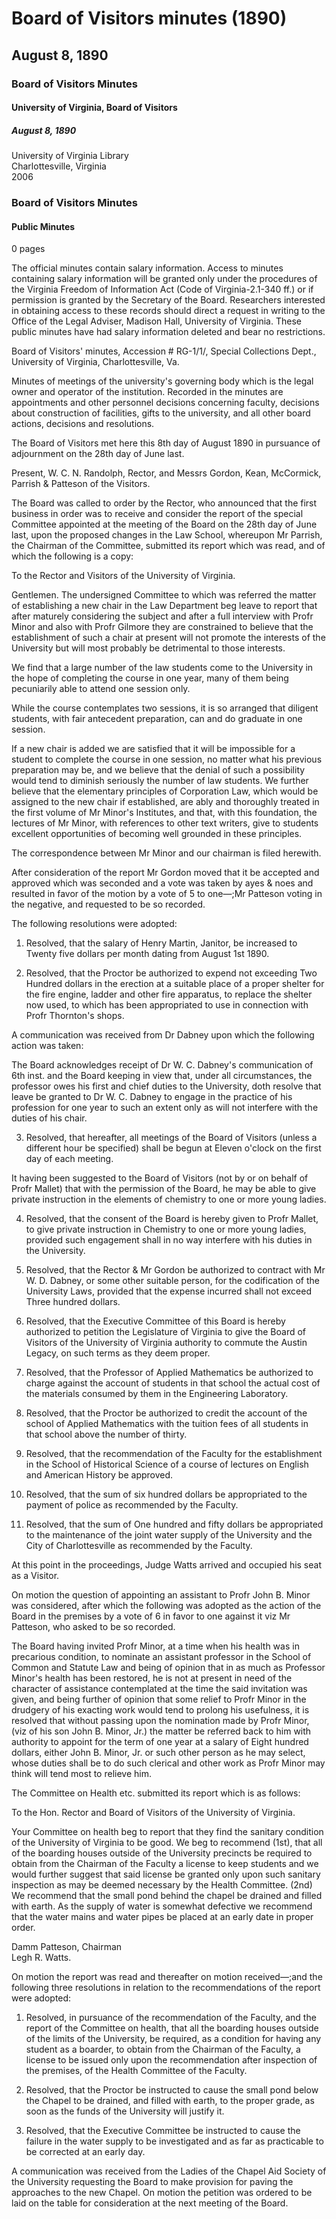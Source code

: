 <!-- altadded -->
<!-- altadded -->

<!-- llmmeta -->

<script type="application/ld+json">
{
"@context": "https://schema.org",
"@type": "BoardMinutes",
"name": "Board of Visitors Minutes",
"startDate": "1890-08-08",
"location": {
"@type": "Place",
"name": "University of Virginia",
"address": {
"@type": "PostalAddress",
"addressLocality": "Charlottesville",
"addressRegion": "Virginia"
}
},
"organizer": {
"@type": "Organization",
"name": "University of Virginia, Board of Visitors"
},
"keywords": "Board of Visitors, University of Virginia, meeting minutes",
"description": "Minutes from the Board of Visitors meeting held on August 8, 1890, detailing various actions taken, reports received, and resolutions adopted.",
"attendee": \[
{
"@type": "Person",
"name": "W. C. N. Randolph"
},
{
"@type": "Person",
"name": "Mr. Gordon"
},
{
"@type": "Person",
"name": "Mr. Kean"
},
{
"@type": "Person",
"name": "Mr. McCormick"
},
{
"@type": "Person",
"name": "Mr. Parrish"
},
{
"@type": "Person",
"name": "Mr. Patteson"
},
{
"@type": "Person",
"name": "Judge Watts"
},
{
"@type": "Person",
"name": "Dr. W. C. Dabney"
},
{
"@type": "Person",
"name": "Profr. Minor"
},
{
"@type": "Person",
"name": "Profr. Gilmore"
},
{
"@type": "Person",
"name": "Profr. Mallet"
},
{
"@type": "Person",
"name": "Profr. Thornton"
},
{
"@type": "Person",
"name": "John B. Minor, Jr."
},
{
"@type": "Person",
"name": "Damm Patteson"
},
{
"@type": "Person",
"name": "Legh R. Watts"
}
],
"about": \[
{
"@type": "CreativeWork",
"name": "Committee Report",
"description": "Report from the special Committee regarding proposed changes in the Law School."
},
{
"@type": "CreativeWork",
"name": "Health Committee Report",
"description": "Report on the sanitary condition of the University and recommendations for boarding houses and water supply."
}
]
}

</script>

<!-- llmformatted -->

# Board of Visitors minutes (1890)

## August 8, 1890

### Board of Visitors Minutes

#### University of Virginia, Board of Visitors

##### August 8, 1890

University of Virginia Library\
Charlottesville, Virginia\
2006

### Board of Visitors Minutes

#### Public Minutes

0 pages

The official minutes contain salary information. Access to minutes containing salary information will be granted only under the procedures of the Virginia Freedom of Information Act (Code of Virginia-2.1-340 ff.) or if permission is granted by the Secretary of the Board. Researchers interested in obtaining access to these records should direct a request in writing to the Office of the Legal Adviser, Madison Hall, University of Virginia. These public minutes have had salary information deleted and bear no restrictions.

Board of Visitors' minutes, Accession # RG-1/1/, Special Collections Dept., University of Virginia, Charlottesville, Va.

Minutes of meetings of the university's governing body which is the legal owner and operator of the institution. Recorded in the minutes are appointments and other personnel decisions concerning faculty, decisions about construction of facilities, gifts to the university, and all other board actions, decisions and resolutions.

The Board of Visitors met here this 8th day of August 1890 in pursuance of adjournment on the 28th day of June last.

Present, W. C. N. Randolph, Rector, and Messrs Gordon, Kean, McCormick, Parrish & Patteson of the Visitors.

The Board was called to order by the Rector, who announced that the first business in order was to receive and consider the report of the special Committee appointed at the meeting of the Board on the 28th day of June last, upon the proposed changes in the Law School, whereupon Mr Parrish, the Chairman of the Committee, submitted its report which was read, and of which the following is a copy:

To the Rector and Visitors of the University of Virginia.

Gentlemen. The undersigned Committee to which was referred the matter of establishing a new chair in the Law Department beg leave to report that after maturely considering the subject and after a full interview with Profr Minor and also with Profr Gilmore they are constrained to believe that the establishment of such a chair at present will not promote the interests of the University but will most probably be detrimental to those interests.

We find that a large number of the law students come to the University in the hope of completing the course in one year, many of them being pecuniarily able to attend one session only.

While the course contemplates two sessions, it is so arranged that diligent students, with fair antecedent preparation, can and do graduate in one session.

If a new chair is added we are satisfied that it will be impossible for a student to complete the course in one session, no matter what his previous preparation may be, and we believe that the denial of such a possibility would tend to diminish seriously the number of law students. We further believe that the elementary principles of Corporation Law, which would be assigned to the new chair if established, are ably and thoroughly treated in the first volume of Mr Minor's Institutes, and that, with this foundation, the lectures of Mr Minor, with references to other text writers, give to students excellent opportunities of becoming well grounded in these principles.

The correspondence between Mr Minor and our chairman is filed herewith.

After consideration of the report Mr Gordon moved that it be accepted and approved which was seconded and a vote was taken by ayes & noes and resulted in favor of the motion by a vote of 5 to one—;Mr Patteson voting in the negative, and requested to be so recorded.

The following resolutions were adopted:

1. Resolved, that the salary of Henry Martin, Janitor, be increased to Twenty five dollars per month dating from August 1st 1890.

2. Resolved, that the Proctor be authorized to expend not exceeding Two Hundred dollars in the erection at a suitable place of a proper shelter for the fire engine, ladder and other fire apparatus, to replace the shelter now used, to which has been appropriated to use in connection with Profr Thornton's shops.

A communication was received from Dr Dabney upon which the following action was taken:

The Board acknowledges receipt of Dr W. C. Dabney's communication of 6th inst. and the Board keeping in view that, under all circumstances, the professor owes his first and chief duties to the University, doth resolve that leave be granted to Dr W. C. Dabney to engage in the practice of his profession for one year to such an extent only as will not interfere with the duties of his chair.

3. Resolved, that hereafter, all meetings of the Board of Visitors (unless a different hour be specified) shall be begun at Eleven o'clock on the first day of each meeting.

It having been suggested to the Board of Visitors (not by or on behalf of Profr Mallet) that with the permission of the Board, he may be able to give private instruction in the elements of chemistry to one or more young ladies.

4. Resolved, that the consent of the Board is hereby given to Profr Mallet, to give private instruction in Chemistry to one or more young ladies, provided such engagement shall in no way interfere with his duties in the University.

5. Resolved, that the Rector & Mr Gordon be authorized to contract with Mr W. D. Dabney, or some other suitable person, for the codification of the University Laws, provided that the expense incurred shall not exceed Three hundred dollars.

6. Resolved, that the Executive Committee of this Board is hereby authorized to petition the Legislature of Virginia to give the Board of Visitors of the University of Virginia authority to commute the Austin Legacy, on such terms as they deem proper.

7. Resolved, that the Professor of Applied Mathematics be authorized to charge against the account of students in that school the actual cost of the materials consumed by them in the Engineering Laboratory.

8. Resolved, that the Proctor be authorized to credit the account of the school of Applied Mathematics with the tuition fees of all students in that school above the number of thirty.

9. Resolved, that the recommendation of the Faculty for the establishment in the School of Historical Science of a course of lectures on English and American History be approved.

10. Resolved, that the sum of six hundred dollars be appropriated to the payment of police as recommended by the Faculty.

11. Resolved, that the sum of One hundred and fifty dollars be appropriated to the maintenance of the joint water supply of the University and the City of Charlottesville as recommended by the Faculty.

At this point in the proceedings, Judge Watts arrived and occupied his seat as a Visitor.

On motion the question of appointing an assistant to Profr John B. Minor was considered, after which the following was adopted as the action of the Board in the premises by a vote of 6 in favor to one against it viz Mr Patteson, who asked to be so recorded.

The Board having invited Profr Minor, at a time when his health was in precarious condition, to nominate an assistant professor in the School of Common and Statute Law and being of opinion that in as much as Professor Minor's health has been restored, he is not at present in need of the character of assistance contemplated at the time the said invitation was given, and being further of opinion that some relief to Profr Minor in the drudgery of his exacting work would tend to prolong his usefulness, it is resolved that without passing upon the nomination made by Profr Minor, (viz of his son John B. Minor, Jr.) the matter be referred back to him with authority to appoint for the term of one year at a salary of Eight hundred dollars, either John B. Minor, Jr. or such other person as he may select, whose duties shall be to do such clerical and other work as Profr Minor may think will tend most to relieve him.

The Committee on Health etc. submitted its report which is as follows:

To the Hon. Rector and Board of Visitors of the University of Virginia.

Your Committee on health beg to report that they find the sanitary condition of the University of Virginia to be good. We beg to recommend (1st), that all of the boarding houses outside of the University precincts be required to obtain from the Chairman of the Faculty a license to keep students and we would further suggest that said license be granted only upon such sanitary inspection as may be deemed necessary by the Health Committee. (2nd) We recommend that the small pond behind the chapel be drained and filled with earth. As the supply of water is somewhat defective we recommend that the water mains and water pipes be placed at an early date in proper order.

Damm Patteson, Chairman\
Legh R. Watts.

On motion the report was read and thereafter on motion received—;and the following three resolutions in relation to the recommendations of the report were adopted:

1. Resolved, in pursuance of the recommendation of the Faculty, and the report of the Committee on health, that all the boarding houses outside of the limits of the University, be required, as a condition for having any student as a boarder, to obtain from the Chairman of the Faculty, a license to be issued only upon the recommendation after inspection of the premises, of the Health Committee of the Faculty.

2. Resolved, that the Proctor be instructed to cause the small pond below the Chapel to be drained, and filled with earth, to the proper grade, as soon as the funds of the University will justify it.

3. Resolved, that the Executive Committee be instructed to cause the failure in the water supply to be investigated and as far as practicable to be corrected at an early day.

A communication was received from the Ladies of the Chapel Aid Society of the University requesting the Board to make provision for paving the approaches to the new Chapel. On motion the petition was ordered to be laid on the table for consideration at the next meeting of the Board.
